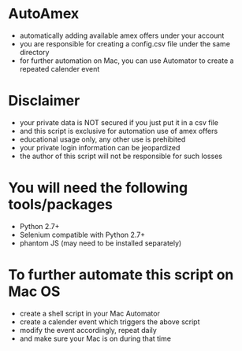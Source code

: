 # AutoAmex
- automatically adding available amex offers under your account
- you are responsible for creating a config.csv file under the same directory
- for further automation on Mac, you can use Automator to create a repeated calender event

# Disclaimer
- your private data is NOT secured if you just put it in a csv file
- and this script is exclusive for automation use of amex offers
- educational usage only, any other use is prehibited
- your private login information can be jeopardized
- the author of this script will not be responsible for such losses

# You will need the following tools/packages
- Python 2.7+
- Selenium compatible with Python 2.7+
- phantom JS (may need to be installed separately)

# To further automate this script on Mac OS
- create a shell script in your Mac Automator
- create a calender event which triggers the above script
- modify the event accordingly, repeat daily
- and make sure your Mac is on during that time
